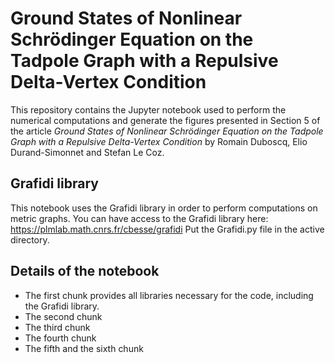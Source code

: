 # Ground States of Nonlinear Schrödinger Equation on the Tadpole Graph with a Repulsive Delta-Vertex Condition

This repository contains the Jupyter notebook used to perform the numerical computations and generate the figures presented in Section 5 of the article _Ground States of Nonlinear Schrödinger Equation on the Tadpole Graph with a Repulsive Delta-Vertex Condition_ by Romain Duboscq, Elio Durand-Simonnet and Stefan Le Coz.

## Grafidi library

This notebook uses the Grafidi library in order to perform computations on metric graphs.
You can have access to the Grafidi library here:
https://plmlab.math.cnrs.fr/cbesse/grafidi
Put the Grafidi.py file in the active directory.

## Details of the notebook
- The first chunk provides all libraries necessary for the code, including the Grafidi library.
- The second chunk
- The third chunk
- The fourth chunk
- The fifth and the sixth chunk 


